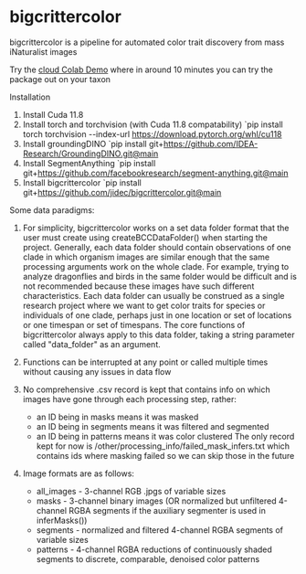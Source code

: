 # bigcrittercolor
 
bigcrittercolor is a pipeline for automated color trait discovery from mass iNaturalist images

Try the [cloud Colab Demo](https://colab.research.google.com/drive/1p6D-HTsj33IIrt3pK0HkHOv-DPBcGIqx) where in around 10 minutes you can try the package out on your taxon

Installation
1. Install Cuda 11.8
2. Install torch and torchvision (with Cuda 11.8 compatability)
`pip install torch torchvision --index-url https://download.pytorch.org/whl/cu118
3. Install groundingDINO
`pip install git+https://github.com/IDEA-Research/GroundingDINO.git@main
4. Install SegmentAnything
`pip install git+https://github.com/facebookresearch/segment-anything.git@main
5. Install bigcrittercolor
`pip install git+https://github.com/jidec/bigcrittercolor.git@main

Some data paradigms:
1. For simplicity, bigcrittercolor works on a set data folder format that the user must create using createBCCDataFolder() when starting the project. 
    Generally, each data folder should contain observations of one clade in which organism images are similar enough that the same processing arguments work on the whole clade.
    For example, trying to analyze dragonflies and birds in the same folder would be difficult and is not recommended because these images have such different characteristics. 
	Each data folder can usually be construed as a single research project where we want to get color traits for species or individuals of one clade, perhaps just in one location or set of locations or one timespan or set of timespans. 
	The core functions of bigcrittercolor always apply to this data folder, taking a string parameter called "data_folder" as an argument. 
	
2. Functions can be interrupted at any point or called multiple times without causing any issues in data flow 

3. No comprehensive .csv record is kept that contains info on which images have gone through each processing step, rather:
    - an ID being in masks means it was masked
    - an ID being in segments means it was filtered and segmented
    - an ID being in patterns means it was color clustered
	The only record kept for now is /other/processing_info/failed_mask_infers.txt which contains ids where masking failed so we can skip those in the future

4. Image formats are as follows:
	- all_images - 3-channel RGB .jpgs of variable sizes 
	- masks - 3-channel binary images (OR normalized but unfiltered 4-channel RGBA segments if the auxiliary segmenter is used in inferMasks())
	- segments - normalized and filtered 4-channel RGBA segments of variable sizes
	- patterns - 4-channel RGBA reductions of continuously shaded segments to discrete, comparable, denoised color patterns 
